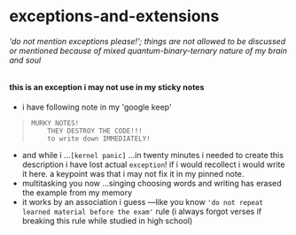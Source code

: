 # exceptions-and-extensions
###### 'do not mention exceptions please!'; things are not allowed to be discussed or mentioned because of mixed quantum-binary-ternary nature of my brain and soul
#### this is an exception i may not use in my sticky notes
- i have following note in my 'google keep'
> ```
> MURKY NOTES!
>     THEY DESTROY THE CODE!!!
>     to write down IMMEDIATELY!
> ```
- and while i ...`[kernel panic]` ...in twenty minutes i needed to
create this description i have lost actual `exception`!
if i would recollect i would write it here. a keypoint was that i
may not fix it in my pinned note.
- multitasking you now ...singing choosing words and writing has
erased the example from my memory
- it works by an association i guess —like you know `'do not repeat
learned material before the exam'` rule (i always forgot verses if
breaking this rule while studied in high school)

